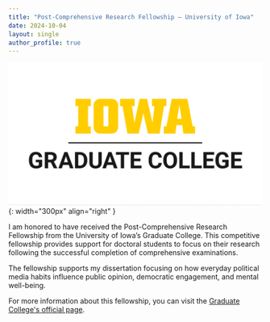 ```yaml
---
title: "Post-Comprehensive Research Fellowship – University of Iowa"
date: 2024-10-04
layout: single
author_profile: true
---
```


![Graduate College Logo](/images/grad-college.png){: width="300px" align="right" }

I am honored to have received the Post-Comprehensive Research Fellowship from the University of Iowa’s Graduate College. This competitive fellowship provides support for doctoral students to focus on their research following the successful completion of comprehensive examinations.

The fellowship supports my dissertation focusing on how everyday political media habits influence public opinion, democratic engagement, and mental well-being.

For more information about this fellowship, you can visit the [Graduate College's official page](https://grad.uiowa.edu/funding/fellowships/post-comp).
